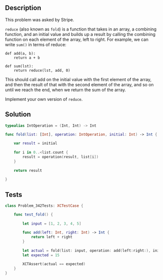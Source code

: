 ## Description

This problem was asked by Stripe.

`reduce` (also known as `fold`) is a function that takes in an array, a combining function, and an initial value and builds up a result by calling the combining function on each element of the array, left to right. For example, we can write `sum()` in terms of reduce:

```
def add(a, b):
    return a + b
```

```
def sum(lst):
    return reduce(lst, add, 0)
```

This should call add on the initial value with the first element of the array, and then the result of that with the second element of the array, and so on until we reach the end, when we return the sum of the array.

Implement your own version of `reduce`.

## Solution

```swift
typealias IntOperation = (Int, Int) -> Int

func fold(list: [Int], operation: IntOperation, initial: Int) -> Int {
    
    var result = initial
    
    for i in 0..<list.count {
        result = operation(result, list[i])
    }
    
    return result
    
}
```

## Tests

```swift
class Problem_342Tests: XCTestCase {

    func test_fold() {
        
        let input = [1, 2, 3, 4, 5]
        
        func add(left: Int, right: Int) -> Int {
            return left + right
        }
        
        let actual = fold(list: input, operation: add(left:right:), initial: 0)
        let expected = 15
        
        XCTAssert(actual == expected)
    }
}
```